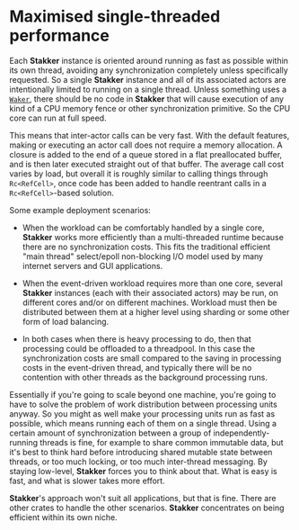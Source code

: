 # Maximised single-threaded performance

Each **Stakker** instance is oriented around running as fast as
possible within its own thread, avoiding any synchronization
completely unless specifically requested.  So a single **Stakker**
instance and all of its associated actors are intentionally limited to
running on a single thread.  Unless something uses a [`Waker`], there
should be no code in **Stakker** that will cause execution of any kind
of a CPU memory fence or other synchronization primitive.  So the CPU
core can run at full speed.

This means that inter-actor calls can be very fast.  With the default
features, making or executing an actor call does not require a memory
allocation.  A closure is added to the end of a queue stored in a flat
preallocated buffer, and is then later executed straight out of that
buffer.  The average call cost varies by load, but overall it is
roughly similar to calling things through `Rc<RefCell>`, once code has
been added to handle reentrant calls in a `Rc<RefCell>`-based
solution.

Some example deployment scenarios:

- When the workload can be comfortably handled by a single core,
  **Stakker** works more efficiently than a multi-threaded runtime
  because there are no synchronization costs.  This fits the
  traditional efficient "main thread" select/epoll non-blocking I/O
  model used by many internet servers and GUI applications.

- When the event-driven workload requires more than one core, several
  **Stakker** instances (each with their associated actors) may be
  run, on different cores and/or on different machines.  Workload must
  then be distributed between them at a higher level using sharding or
  some other form of load balancing.

- In both cases when there is heavy processing to do, then that
  processing could be offloaded to a threadpool.  In this case the
  synchronization costs are small compared to the saving in processing
  costs in the event-driven thread, and typically there will be no
  contention with other threads as the background processing runs.

Essentially if you're going to scale beyond one machine, you're going
to have to solve the problem of work distribution between processing
units anyway.  So you might as well make your processing units run as
fast as possible, which means running each of them on a single thread.
Using a certain amount of synchronization between a group of
independently-running threads is fine, for example to share common
immutable data, but it's best to think hard before introducing shared
mutable state between threads, or too much locking, or too much
inter-thread messaging.  By staying low-level, **Stakker** forces you
to think about that.  What is easy is fast, and what is slower takes
more effort.

**Stakker**'s approach won't suit all applications, but that is fine.
There are other crates to handle the other scenarios.  **Stakker**
concentrates on being efficient within its own niche.

[`Waker`]: https://docs.rs/stakker/*/stakker/struct.Waker.html
